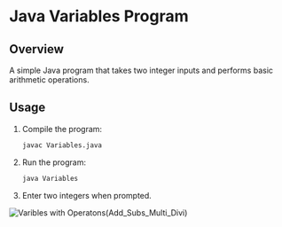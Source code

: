 # Java Variables Program

## Overview
A simple Java program that takes two integer inputs and performs basic arithmetic operations.

## Usage
1. Compile the program:
   ```sh
   javac Variables.java
   ```
2. Run the program:
   ```sh
   java Variables
   ```
3. Enter two integers when prompted.



![Varibles with Operatons(Add_Subs_Multi_Divi)](https://github.com/user-attachments/assets/19e494b5-f561-48b0-82c9-a4202a63ae4b)

```
